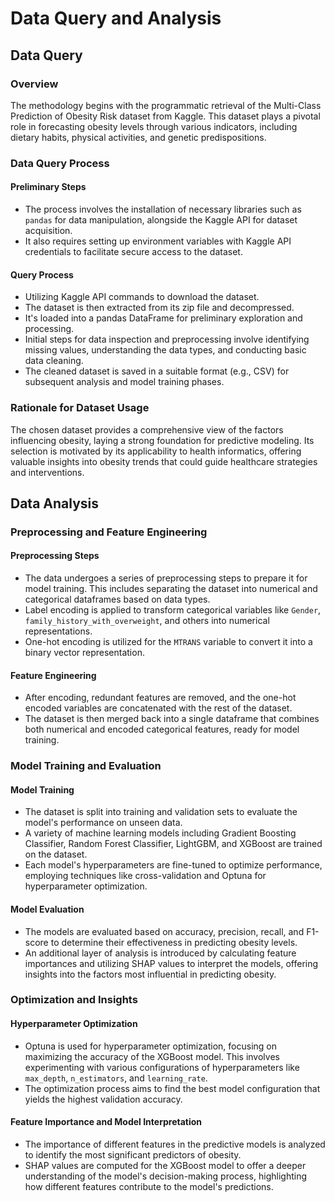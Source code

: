 # Data Query and Analysis

## Data Query

### Overview
The methodology begins with the programmatic retrieval of the Multi-Class Prediction of Obesity Risk dataset from Kaggle. This dataset plays a pivotal role in forecasting obesity levels through various indicators, including dietary habits, physical activities, and genetic predispositions.

### Data Query Process

#### Preliminary Steps
- The process involves the installation of necessary libraries such as `pandas` for data manipulation, alongside the Kaggle API for dataset acquisition.
- It also requires setting up environment variables with Kaggle API credentials to facilitate secure access to the dataset.

#### Query Process
- Utilizing Kaggle API commands to download the dataset.
- The dataset is then extracted from its zip file and decompressed.
- It's loaded into a pandas DataFrame for preliminary exploration and processing.
- Initial steps for data inspection and preprocessing involve identifying missing values, understanding the data types, and conducting basic data cleaning.
- The cleaned dataset is saved in a suitable format (e.g., CSV) for subsequent analysis and model training phases.

### Rationale for Dataset Usage
The chosen dataset provides a comprehensive view of the factors influencing obesity, laying a strong foundation for predictive modeling. Its selection is motivated by its applicability to health informatics, offering valuable insights into obesity trends that could guide healthcare strategies and interventions.

## Data Analysis

### Preprocessing and Feature Engineering

#### Preprocessing Steps
- The data undergoes a series of preprocessing steps to prepare it for model training. This includes separating the dataset into numerical and categorical dataframes based on data types.
- Label encoding is applied to transform categorical variables like `Gender`, `family_history_with_overweight`, and others into numerical representations.
- One-hot encoding is utilized for the `MTRANS` variable to convert it into a binary vector representation.

#### Feature Engineering
- After encoding, redundant features are removed, and the one-hot encoded variables are concatenated with the rest of the dataset.
- The dataset is then merged back into a single dataframe that combines both numerical and encoded categorical features, ready for model training.

### Model Training and Evaluation

#### Model Training
- The dataset is split into training and validation sets to evaluate the model's performance on unseen data.
- A variety of machine learning models including Gradient Boosting Classifier, Random Forest Classifier, LightGBM, and XGBoost are trained on the dataset.
- Each model's hyperparameters are fine-tuned to optimize performance, employing techniques like cross-validation and Optuna for hyperparameter optimization.

#### Model Evaluation
- The models are evaluated based on accuracy, precision, recall, and F1-score to determine their effectiveness in predicting obesity levels.
- An additional layer of analysis is introduced by calculating feature importances and utilizing SHAP values to interpret the models, offering insights into the factors most influential in predicting obesity.

### Optimization and Insights

#### Hyperparameter Optimization
- Optuna is used for hyperparameter optimization, focusing on maximizing the accuracy of the XGBoost model. This involves experimenting with various configurations of hyperparameters like `max_depth`, `n_estimators`, and `learning_rate`.
- The optimization process aims to find the best model configuration that yields the highest validation accuracy.

#### Feature Importance and Model Interpretation
- The importance of different features in the predictive models is analyzed to identify the most significant predictors of obesity.
- SHAP values are computed for the XGBoost model to offer a deeper understanding of the model's decision-making process, highlighting how different features contribute to the model's predictions.
